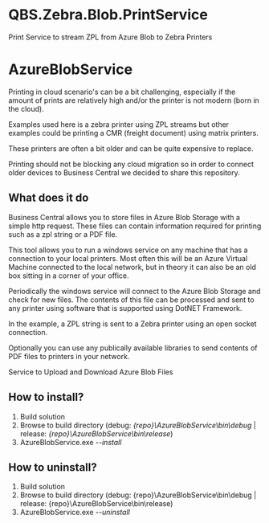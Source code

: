 # QBS.Zebra.Blob.PrintService
Print Service to stream ZPL from Azure Blob to Zebra Printers

# AzureBlobService
Printing in cloud scenario's can be a bit challenging, especially if the amount of prints are relatively high and/or the printer is not modern (born in the cloud).

Examples used here is a zebra printer using ZPL streams but other examples could be printing a CMR (freight document) using matrix printers.

These printers are often a bit older and can be quite expensive to replace.

Printing should not be blocking any cloud migration so in order to connect older devices to Business Central we decided to share this repository.

## What does it do
Business Central allows you to store files in Azure Blob Storage with a simple http request. These files can contain information required for printing such as a zpl string or a PDF file.

This tool allows you to run a windows service on any machine that has a connection to your local printers. Most often this will be an Azure Virtual Machine connected to the local network, but in theory it can also be an old box sitting in a corner of your office.

Periodically the windows service will connect to the Azure Blob Storage and check for new files. The contents of this file can be processed and sent to any printer using software that is supported using DotNET Framework.

In the example, a ZPL string is sent to a Zebra printer using an open socket connection.

Optionally you can use any publically available libraries to send contents of PDF files to printers in your network.

Service to Upload and Download Azure Blob Files



## How to install?
1. Build solution
2. Browse to build directory (debug: *{repo}\AzureBlobService\bin\debug* | release: *{repo}\AzureBlobService\bin\release*)
3. AzureBlobService.exe *--install*

## How to uninstall?
1. Build solution
2. Browse to build directory (debug: {repo}\AzureBlobService\bin\debug | release: {repo}\AzureBlobService\bin\release)
3. AzureBlobService.exe *--uninstall*
